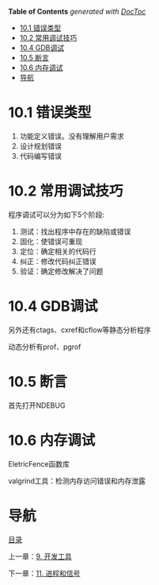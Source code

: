 <!-- START doctoc generated TOC please keep comment here to allow auto update -->
<!-- DON'T EDIT THIS SECTION, INSTEAD RE-RUN doctoc TO UPDATE -->
**Table of Contents**  *generated with [DocToc](https://github.com/thlorenz/doctoc)*

- [10.1 错误类型](#101-%E9%94%99%E8%AF%AF%E7%B1%BB%E5%9E%8B)
- [10.2 常用调试技巧](#102-%E5%B8%B8%E7%94%A8%E8%B0%83%E8%AF%95%E6%8A%80%E5%B7%A7)
- [10.4 GDB调试](#104-gdb%E8%B0%83%E8%AF%95)
- [10.5 断言](#105-%E6%96%AD%E8%A8%80)
- [10.6 内存调试](#106-%E5%86%85%E5%AD%98%E8%B0%83%E8%AF%95)
- [导航](#%E5%AF%BC%E8%88%AA)

<!-- END doctoc generated TOC please keep comment here to allow auto update -->

# 10.1 错误类型

1. 功能定义错误。没有理解用户需求
2. 设计规划错误
3. 代码编写错误

# 10.2 常用调试技巧

程序调试可以分为如下5个阶段: 

1. 测试：找出程序中存在的缺陷或错误
2. 固化：使错误可重现
3. 定位：确定相关的代码行
4. 纠正：修改代码纠正错误
5. 验证：确定修改解决了问题

# 10.4 GDB调试

另外还有ctags、cxref和cflow等静态分析程序

动态分析有prof、pgrof

# 10.5 断言

首先打开NDEBUG

# 10.6 内存调试

EletricFence函数库

valgrind工具：检测内存访问错误和内存泄露

# 导航

[目录](README.md)

上一章：[9. 开发工具](开发工具.md)

下一章：[11. 进程和信号](进程和信号.md)
